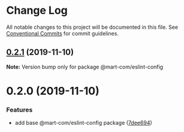 # Change Log

All notable changes to this project will be documented in this file.
See [Conventional Commits](https://conventionalcommits.org) for commit guidelines.

## [0.2.1](https://github.com/mart-com/npm-shared-configs/compare/@mart-com/eslint-config@0.2.0...@mart-com/eslint-config@0.2.1) (2019-11-10)

**Note:** Version bump only for package @mart-com/eslint-config





# 0.2.0 (2019-11-10)


### Features

* add base @mart-com/eslint-config package ([7dee694](https://github.com/mart-com/npm-shared-configs/commit/7dee6949c5934b82511cf6e31d2f293499459b69))
